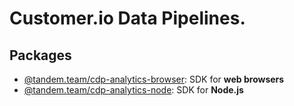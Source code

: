 # Customer.io Data Pipelines.

## Packages

- [@tandem.team/cdp-analytics-browser](packages/browser#readme): SDK for **web browsers**
- [@tandem.team/cdp-analytics-node](packages/node#readme): SDK for **Node.js**
